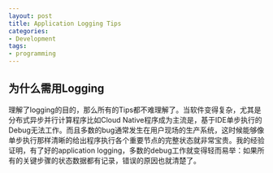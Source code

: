 ```yaml
---
layout: post
title: Application Logging Tips
categories:
- Development
tags:
- programming
---
```


## 为什么需用Logging
理解了logging的目的，那么所有的Tips都不难理解了。当软件变得复杂，尤其是分布式异步并行计算程序比如Cloud Native程序成为主流是，基于IDE单步执行的Debug无法工作。而且多数的bug通常发生在用户现场的生产系统，这时候能够像单步执行那样清晰的给出程序执行各个重要节点的完整状态就非常宝贵。我的经验证明，有了好的application logging，多数的debug工作就变得轻而易举：如果所有的关键步骤的状态数据都有记录，错误的原因也就清楚了。




[1]: https://www.javacodegeeks.com/2011/01/10-tips-proper-application-logging.html
